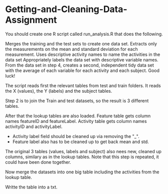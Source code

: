 # Getting-and-Cleaning-Data-Assignment

You should create one R script called run_analysis.R that does the following.

Merges the training and the test sets to create one data set.
Extracts only the measurements on the mean and standard deviation for each measurement.
Uses descriptive activity names to name the activities in the data set
Appropriately labels the data set with descriptive variable names.
From the data set in step 4, creates a second, independent tidy data set with the average of each variable for each activity and each subject.
Good luck!


The script reads first the relevant tables from test and train folders. It reads the X (values), the Y (labels) and the subject tables. 

Step 2 is to join the Train and test datasets, so the result is 3 different tables.

After that the lookup tables are also loaded. 
Feature table gets column names featureID and featureLabel.
Activity table gets column names activityID and activityLabel. 
- Activity label field should be cleaned up via removing the "_".
- Feature label also has to be cleaned up to get back mean and std.  

The original 3 tables (values, labels and subject) also nees new, cleaned up columns, similary as in the lookup tables. Note that this step is repeated, it could have been done together.

Now merge the datasets into one big table including the activities from the lookup table.

Writte the table into a txt.
